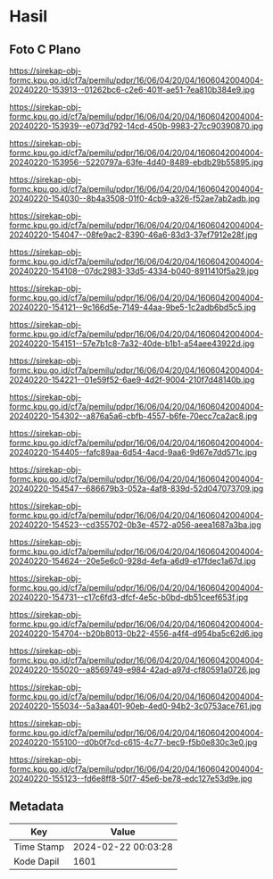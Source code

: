 # Hasil

## Foto C Plano

https://sirekap-obj-formc.kpu.go.id/cf7a/pemilu/pdpr/16/06/04/20/04/1606042004004-20240220-153913--01262bc6-c2e6-401f-ae51-7ea810b384e9.jpg

https://sirekap-obj-formc.kpu.go.id/cf7a/pemilu/pdpr/16/06/04/20/04/1606042004004-20240220-153939--e073d792-14cd-450b-9983-27cc90390870.jpg

https://sirekap-obj-formc.kpu.go.id/cf7a/pemilu/pdpr/16/06/04/20/04/1606042004004-20240220-153956--5220797a-63fe-4d40-8489-ebdb29b55895.jpg

https://sirekap-obj-formc.kpu.go.id/cf7a/pemilu/pdpr/16/06/04/20/04/1606042004004-20240220-154030--8b4a3508-01f0-4cb9-a326-f52ae7ab2adb.jpg

https://sirekap-obj-formc.kpu.go.id/cf7a/pemilu/pdpr/16/06/04/20/04/1606042004004-20240220-154047--08fe9ac2-8390-46a6-83d3-37ef7912e28f.jpg

https://sirekap-obj-formc.kpu.go.id/cf7a/pemilu/pdpr/16/06/04/20/04/1606042004004-20240220-154108--07dc2983-33d5-4334-b040-8911410f5a29.jpg

https://sirekap-obj-formc.kpu.go.id/cf7a/pemilu/pdpr/16/06/04/20/04/1606042004004-20240220-154121--9c166d5e-7149-44aa-9be5-1c2adb6bd5c5.jpg

https://sirekap-obj-formc.kpu.go.id/cf7a/pemilu/pdpr/16/06/04/20/04/1606042004004-20240220-154151--57e7b1c8-7a32-40de-b1b1-a54aee43922d.jpg

https://sirekap-obj-formc.kpu.go.id/cf7a/pemilu/pdpr/16/06/04/20/04/1606042004004-20240220-154221--01e59f52-6ae9-4d2f-9004-210f7d48140b.jpg

https://sirekap-obj-formc.kpu.go.id/cf7a/pemilu/pdpr/16/06/04/20/04/1606042004004-20240220-154302--a876a5a6-cbfb-4557-b6fe-70ecc7ca2ac8.jpg

https://sirekap-obj-formc.kpu.go.id/cf7a/pemilu/pdpr/16/06/04/20/04/1606042004004-20240220-154405--fafc89aa-6d54-4acd-9aa6-9d67e7dd571c.jpg

https://sirekap-obj-formc.kpu.go.id/cf7a/pemilu/pdpr/16/06/04/20/04/1606042004004-20240220-154547--686679b3-052a-4af8-839d-52d047073709.jpg

https://sirekap-obj-formc.kpu.go.id/cf7a/pemilu/pdpr/16/06/04/20/04/1606042004004-20240220-154523--cd355702-0b3e-4572-a056-aeea1687a3ba.jpg

https://sirekap-obj-formc.kpu.go.id/cf7a/pemilu/pdpr/16/06/04/20/04/1606042004004-20240220-154624--20e5e6c0-928d-4efa-a6d9-e17fdec1a67d.jpg

https://sirekap-obj-formc.kpu.go.id/cf7a/pemilu/pdpr/16/06/04/20/04/1606042004004-20240220-154731--c17c6fd3-dfcf-4e5c-b0bd-db51ceef653f.jpg

https://sirekap-obj-formc.kpu.go.id/cf7a/pemilu/pdpr/16/06/04/20/04/1606042004004-20240220-154704--b20b8013-0b22-4556-a4f4-d954ba5c62d6.jpg

https://sirekap-obj-formc.kpu.go.id/cf7a/pemilu/pdpr/16/06/04/20/04/1606042004004-20240220-155020--a8569749-e984-42ad-a97d-cf80591a0726.jpg

https://sirekap-obj-formc.kpu.go.id/cf7a/pemilu/pdpr/16/06/04/20/04/1606042004004-20240220-155034--5a3aa401-90eb-4ed0-94b2-3c0753ace761.jpg

https://sirekap-obj-formc.kpu.go.id/cf7a/pemilu/pdpr/16/06/04/20/04/1606042004004-20240220-155100--d0b0f7cd-c615-4c77-bec9-f5b0e830c3e0.jpg

https://sirekap-obj-formc.kpu.go.id/cf7a/pemilu/pdpr/16/06/04/20/04/1606042004004-20240220-155123--fd6e8ff8-50f7-45e6-be78-edc127e53d9e.jpg


## Metadata

| Key        | Value               |
| ---------- | ------------------- |
| Time Stamp | 2024-02-22 00:03:28 |
| Kode Dapil | 1601                |



